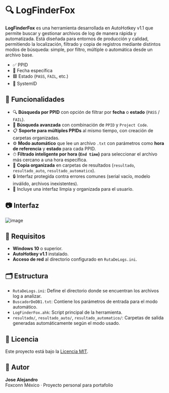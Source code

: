 # 🔍 LogFinderFox

**LogFinderFox** es una herramienta desarrollada en AutoHotkey v1.1 que permite buscar y gestionar archivos de log de manera rápida y automatizada. Está diseñada para entornos de producción y calidad, permitiendo la localización, filtrado y copia de registros mediante distintos modos de búsqueda: simple, por filtro, múltiple o automática desde un archivo base.

- ✅ PPID
- 📆 Fecha específica
- 🟩 Estado (`PASS`, `FAIL`, etc.)
- 🧩 SystemID



## 🚀 Funcionalidades

- 🔍 **Búsqueda por PPID** con opción de filtrar por **fecha** o **estado** (`PASS` / `FAIL`).
- 🧩 **Búsqueda avanzada** con combinación de `PPID` y `Project Code`.
- 📋 **Soporte para múltiples PPIDs** al mismo tiempo, con creación de carpetas organizadas.
- ⚙ **Modo automático** que lee un archivo `.txt` con parámetros como **hora de referencia** y **estado** para cada PPID.
- ⏱ **Filtrado inteligente por hora (`End time`)** para seleccionar el archivo más cercano a una hora específica.
- 📁 **Copia organizada** en carpetas de resultados (`resultado`, `resultado_auto`, `resultado_automatico`).
- 🔒 Interfaz protegida contra errores comunes (serial vacío, modelo inválido, archivos inexistentes).
- 🎨 Incluye una interfaz limpia y organizada para el usuario.

## 📷 Interfaz

![image](https://github.com/user-attachments/assets/bce549b6-428b-46e7-b88a-ddeb62bf3810)


## 🧰 Requisitos

- **Windows 10** o superior.
- **AutoHotkey v1.1** instalado.
- **Acceso de red** al directorio configurado en `RutaDeLogs.ini`.

## 🗂️ Estructura

- `RutaDeLogs.ini`: Define el directorio donde se encuentran los archivos log a analizar.
- `BuscadorDeDB1.txt`: Contiene los parámetros de entrada para el modo automático.
- `LogFinderFox.ahk`: Script principal de la herramienta.
- `resultado/`, `resultado_auto/`, `resultado_automatico/`: Carpetas de salida generadas automáticamente según el modo usado.

## 📝 Licencia

Este proyecto está bajo la [Licencia MIT](LICENSE).

## 🙋 Autor

**Jose Alejandro**  
Foxconn México · Proyecto personal para portafolio
